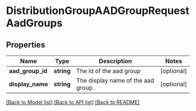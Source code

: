 # DistributionGroupAADGroupRequestAadGroups

## Properties
Name | Type | Description | Notes
------------ | ------------- | ------------- | -------------
**aad_group_id** | **string** | The id of the aad group | [optional] 
**display_name** | **string** | The display name of the aad group | [optional] 

[[Back to Model list]](../README.md#documentation-for-models) [[Back to API list]](../README.md#documentation-for-api-endpoints) [[Back to README]](../README.md)



